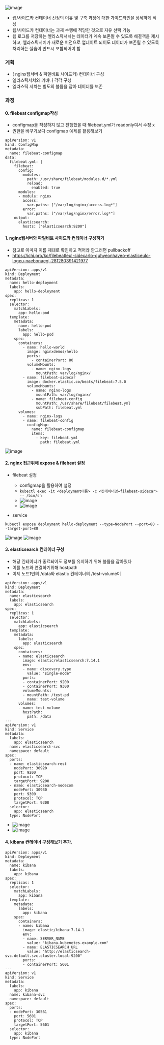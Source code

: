 ![image](https://user-images.githubusercontent.com/62214428/146668478-2dafefa7-5be6-4cdf-9b6b-cec3c7b3b7c0.png)

- 웹/사이드카 컨테이너 선정의 이유 및 구축 과정에 대한 가이드라인을 상세하게 작성
- 웹/사이드카 컨테이너는 과제 수행에 적당한 것으로 자유 선택 가능
- 웹 로그를 저장하는 엘라스틱서치는 데이터가 계속 보존될 수 있도록 해결책을 제시하고, 엘라스틱서치가 새로운 버전으로 업데이트 되어도 데이터가 보존될 수 있도록 처리하는 실습이 반드시 포함되어야 함


### 계획
- ( nginx웹서버 & 파일비트 사이드카) 컨테이너 구성
- 엘라스틱서치와 키바나 각각 구성 
- 엘라스틱 서치는 별도의 볼륨을 잡아 데이터를 보존


### 과정
#### 0. filebeat configmap작성
- configmap을 작성하지 않고 진행했을 때 filebeat.yml가 readonly여서 수정 x 
- 권한을 바꾸기보다 configmap 예제를 활용해보기
```
apiVersion: v1
kind: ConfigMap
metadata:
  name: filebeat-configmap
data:
  filebeat.yml: |
    filebeat:
      config:
        modules:
          path: /usr/share/filebeat/modules.d/*.yml
          reload:
            enabled: true
      modules:
      - module: nginx
        access:
          var.paths: ["/var/log/nginx/access.log*"]
        error:
          var.paths: ["/var/log/nginx/error.log*"]
    output:
      elasticsearch:
        hosts: ["elasticsearch:9200"] 
```
#### 1. nginx웹서버와 파일비트 사이드카 컨테이너 구성하기
- 참고로 이미지 이름 제대로 확인하고 적어라 안그러면 pullbackoff
- https://ichi.pro/ko/filebeatleul-sidecarlo-guhyeonhayeo-elasticeulo-logeu-naebonaegi-281280391421977
```
apiVersion: apps/v1
kind: Deployment
metadata:
  name: hello-deployment
  labels:
    app: hello-deployment
spec:
  replicas: 1
  selector:
    matchLabels:
      app: hello-pod
  template:
    metadata:
      name: hello-pod
      labels:
        app: hello-pod
    spec:
      containers:
        - name: hello-world
          image: nginxdemos/hello
          ports:
            - containerPort: 80
          volumeMounts:
            - name: nginx-logs
              mountPath: var/log/nginx/
        - name: filebeat-sidecar
          image: docker.elastic.co/beats/filebeat:7.5.0
          volumeMounts:
            - name: nginx-logs
              mountPath: var/log/nginx/
            - name: filebeat-config
              mountPath: /usr/share/filebeat/filebeat.yml
              subPath: filebeat.yml 
      volumes:
        - name: nginx-logs
        - name: filebeat-config
          configMap:
            name: filebeat-configmap
            items:
              - key: filebeat.yml
                path: filebeat.yml

```
![image](https://user-images.githubusercontent.com/62214428/146675778-c3d8254e-b7db-43c4-aaa1-9975b32f9850.png)

#### 2. nginx 접근위해 expose & filebeat 설정
- filebeat 설정
  - configmap을 활용하여 설정
  - `kubectl exec -it <deployment이름> -c <컨테이너명=filebeat-sidecar> -- /bin/sh`
  - ![image](https://user-images.githubusercontent.com/62214428/146682427-5030b346-c32e-45da-8da2-36781abccfe9.png)
  - ![image](https://user-images.githubusercontent.com/62214428/146682449-4e381b42-1dce-49bf-844c-e11806f67f7d.png)

- service
```
kubectl expose deployment hello-deployment --type=NodePort --port=80 --target-port=80
```
![image](https://user-images.githubusercontent.com/62214428/146676937-3ce4516b-681c-40f7-a371-f48c79200451.png)
![image](https://user-images.githubusercontent.com/62214428/146676939-bd11dedf-69c7-4c5f-968c-57b39e59dbae.png)


#### 3. elasticsearch 컨테이너 구성
- 해당 컨테이너가 종료되어도 정보를 유지하기 위해 볼륨을 잡아줬다
- 이를 노드와 연결하기위해 hostpath
- 이제 노드1번의 /data와 elastic 컨테이너의 /test-volume이 
```
apiVersion: apps/v1
kind: Deployment
metadata:
  name: elasticsearch
  labels:
    app: elasticsearch
spec:
  replicas: 1
  selector:
    matchLabels:
      app: elasticsearch
  template:
    metadata:
      labels:
        app: elasticsearch
    spec:
      containers:
      - name: elasticsearch
        image: elastic/elasticsearch:7.14.1
        env:
        - name: discovery.type
          value: "single-node"
        ports:
        - containerPort: 9200
        - containerPort: 9300
        volumeMounts:
        - mountPath: /test-pd
          name: test-volume
      volumes:
      - name: test-volume
        hostPath:
          path: /data
---
apiVersion: v1
kind: Service
metadata:
  labels:
    app: elasticsearch
  name: elasticsearch-svc
  namespace: default
spec:
  ports:
  - name: elasticsearch-rest
    nodePort: 30920
    port: 9200
    protocol: TCP
    targetPort: 9200
  - name: elasticsearch-nodecom
    nodePort: 30930
    port: 9300
    protocol: TCP
    targetPort: 9300  
  selector:
    app: elasticsearch
  type: NodePort
```
- ![image](https://user-images.githubusercontent.com/62214428/146682949-1b48e473-4cd7-4fbd-be1f-8c75eff72f60.png)
- ![image](https://user-images.githubusercontent.com/62214428/146682936-dca9308b-1032-4112-818f-5f29f08acdb2.png)

#### 4. kibana 컨테이너 구성해보기 추가.
```
apiVersion: apps/v1
kind: Deployment
metadata:
  name: kibana
  labels:
    app: kibana
spec:
  replicas: 1
  selector:
    matchLabels:
      app: kibana
  template:
    metadata:
      labels:
        app: kibana
    spec:
      containers:
      - name: kibana
        image: elastic/kibana:7.14.1
        env:
        - name: SERVER_NAME
          value: "kibana.kubenetes.example.com"
        - name: ELASTICSEARCH_URL
          value: "http://elasticsearch-svc.default.svc.cluster.local:9200"
        ports:
        - containerPort: 5601
---
apiVersion: v1
kind: Service
metadata:
  labels:
    app: kibana
  name: kibana-svc
  namespace: default
spec:
  ports:
  - nodePort: 30561
    port: 5601
    protocol: TCP
    targetPort: 5601
  selector:
    app: kibana
  type: NodePort

```






